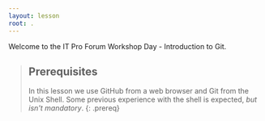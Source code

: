 ```yaml
---
layout: lesson
root: .
---
```

Welcome to the IT Pro Forum Workshop Day - Introduction to Git.

> ## Prerequisites
>
> In this lesson we use GitHub from a web browser and Git from the Unix Shell.
> Some previous experience with the shell is expected,
> *but isn't mandatory*.
{: .prereq}
